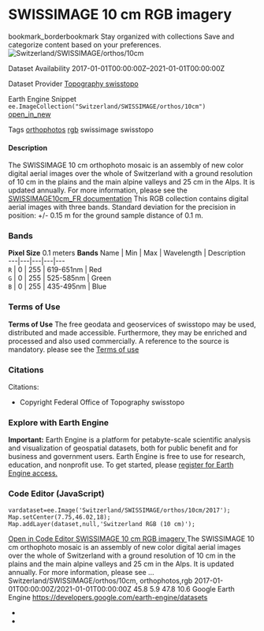  
#  SWISSIMAGE 10 cm RGB imagery 
bookmark_borderbookmark Stay organized with collections  Save and categorize content based on your preferences. 
![Switzerland/SWISSIMAGE/orthos/10cm](https://developers.google.com/earth-engine/datasets/images/Switzerland/Switzerland_SWISSIMAGE_orthos_10cm_sample.png) 

Dataset Availability
    2017-01-01T00:00:00Z–2021-01-01T00:00:00Z 

Dataset Provider
     [ Topography swisstopo ](https://www.swisstopo.admin.ch/en/geodata/images/ortho/swissimage10.html) 

Earth Engine Snippet
     `    ee.ImageCollection("Switzerland/SWISSIMAGE/orthos/10cm")   ` [ open_in_new ](https://code.earthengine.google.com/?scriptPath=Examples:Datasets/Switzerland/Switzerland_SWISSIMAGE_orthos_10cm) 

Tags
     [orthophotos](https://developers.google.com/earth-engine/datasets/tags/orthophotos) [rgb](https://developers.google.com/earth-engine/datasets/tags/rgb)
swissimage
swisstopo
#### Description
The SWISSIMAGE 10 cm orthophoto mosaic is an assembly of new color digital aerial images over the whole of Switzerland with a ground resolution of 10 cm in the plains and the main alpine valleys and 25 cm in the Alps. It is updated annually.
For more information, please see the [SWISSIMAGE10cm_FR documentation](https://backend.swisstopo.admin.ch/fileservice/sdweb-docs-prod-swisstopoch-files/files/2023/11/14/a84642dc-5feb-48e5-af6b-55df4ae7a10b.pdf)
This RGB collection contains digital aerial images with three bands. Standard deviation for the precision in position: +/- 0.15 m for the ground sample distance of 0.1 m.
### Bands
**Pixel Size** 0.1 meters 
**Bands**
Name | Min | Max | Wavelength | Description  
---|---|---|---|---  
`R` |  0  |  255  | 619-651nm | Red  
`G` |  0  |  255  | 525-585nm | Green  
`B` |  0  |  255  | 435-495nm | Blue  
### Terms of Use
**Terms of Use**
The free geodata and geoservices of swisstopo may be used, distributed and made accessible. Furthermore, they may be enriched and processed and also used commercially.
A reference to the source is mandatory. please see the [Terms of use](https://www.swisstopo.admin.ch/en/terms-and-conditions)
### Citations
Citations:
  * Copyright Federal Office of Topography swisstopo


### Explore with Earth Engine
**Important:** Earth Engine is a platform for petabyte-scale scientific analysis and visualization of geospatial datasets, both for public benefit and for business and government users. Earth Engine is free to use for research, education, and nonprofit use. To get started, please [register for Earth Engine access.](https://console.cloud.google.com/earth-engine)
### Code Editor (JavaScript)
```
vardataset=ee.Image('Switzerland/SWISSIMAGE/orthos/10cm/2017');
Map.setCenter(7.75,46.02,18);
Map.addLayer(dataset,null,'Switzerland RGB (10 cm)');
```
[ Open in Code Editor ](https://code.earthengine.google.com/?scriptPath=Examples:Datasets/Switzerland/Switzerland_SWISSIMAGE_orthos_10cm)
[ SWISSIMAGE 10 cm RGB imagery ](https://developers.google.com/earth-engine/datasets/catalog/Switzerland_SWISSIMAGE_orthos_10cm)
The SWISSIMAGE 10 cm orthophoto mosaic is an assembly of new color digital aerial images over the whole of Switzerland with a ground resolution of 10 cm in the plains and the main alpine valleys and 25 cm in the Alps. It is updated annually. For more information, please see …
Switzerland/SWISSIMAGE/orthos/10cm, orthophotos,rgb 
2017-01-01T00:00:00Z/2021-01-01T00:00:00Z
45.8 5.9 47.8 10.6 
Google Earth Engine
https://developers.google.com/earth-engine/datasets
  * [ ](https://doi.org/https://www.swisstopo.admin.ch/en/geodata/images/ortho/swissimage10.html)
  * [ ](https://doi.org/https://developers.google.com/earth-engine/datasets/catalog/Switzerland_SWISSIMAGE_orthos_10cm)


